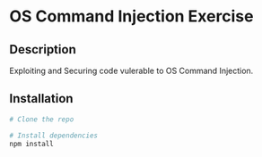 # OS Command Injection Exercise

## Description
Exploiting and Securing code vulerable to OS Command Injection.

## Installation


```bash
# Clone the repo

# Install dependencies
npm install
```

